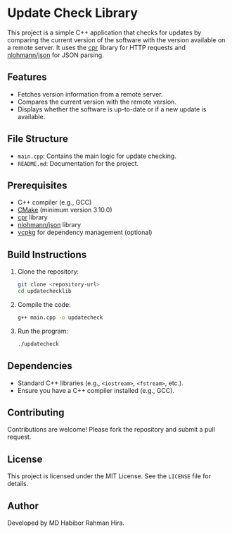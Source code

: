 # Update Check Library

This project is a simple C++ application that checks for updates by comparing the current version of the software with the version available on a remote server. It uses the [cpr](https://github.com/libcpr/cpr) library for HTTP requests and [nlohmann/json](https://github.com/nlohmann/json) for JSON parsing.

## Features

- Fetches version information from a remote server.
- Compares the current version with the remote version.
- Displays whether the software is up-to-date or if a new update is available.

## File Structure

- `main.cpp`: Contains the main logic for update checking.
- `README.md`: Documentation for the project.

## Prerequisites

- C++ compiler (e.g., GCC)
- [CMake](https://cmake.org/) (minimum version 3.10.0)
- [cpr](https://github.com/libcpr/cpr) library
- [nlohmann/json](https://github.com/nlohmann/json) library
- [vcpkg](https://github.com/microsoft/vcpkg) for dependency management (optional)

## Build Instructions

1. Clone the repository:
   ```bash
   git clone <repository-url>
   cd updatechecklib
   ```

2. Compile the code:
    ```bash
    g++ main.cpp -o updatecheck
    ```

3. Run the program:
    ```bash
    ./updatecheck
    ```

## Dependencies

- Standard C++ libraries (e.g., `<iostream>`, `<fstream>`, etc.).
- Ensure you have a C++ compiler installed (e.g., GCC).

## Contributing

Contributions are welcome! Please fork the repository and submit a pull request.

## License

This project is licensed under the MIT License. See the `LICENSE` file for details.

## Author

Developed by MD Habibor Rahman Hira.